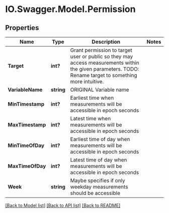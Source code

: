 # IO.Swagger.Model.Permission
## Properties

Name | Type | Description | Notes
------------ | ------------- | ------------- | -------------
**Target** | **int?** | Grant permission to target user or public so they may access measurements within the given parameters. TODO: Rename target to something more intuitive. | 
**VariableName** | **string** | ORIGINAL Variable name | 
**MinTimestamp** | **int?** | Earliest time when measurements will be accessible in epoch seconds | 
**MaxTimestamp** | **int?** | Latest time when measurements will be accessible in epoch seconds | 
**MinTimeOfDay** | **int?** | Earliest time of day when measurements will be accessible in epoch seconds | 
**MaxTimeOfDay** | **int?** | Latest time of day when measurements will be accessible in epoch seconds | 
**Week** | **string** | Maybe specifies if only weekday measurements should be accessible | 

[[Back to Model list]](../README.md#documentation-for-models) [[Back to API list]](../README.md#documentation-for-api-endpoints) [[Back to README]](../README.md)

